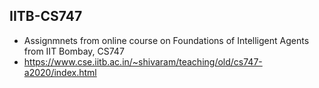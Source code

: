 ## IITB-CS747


+ Assignmnets from online course on Foundations of Intelligent Agents from IIT Bombay, CS747
+ https://www.cse.iitb.ac.in/~shivaram/teaching/old/cs747-a2020/index.html

